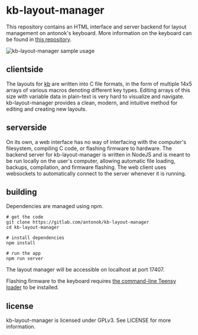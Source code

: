 # kb-layout-manager
This repository contains an HTML interface and server backend for layout management on antonok's keyboard.
More information on the keyboard can be found in [this repository](https://gitlab.com/antonok/kb).

![kb-layout-manager sample usage](https://gitlab.com/antonok/kb-layout-manager/raw/master/sample_usage.png)

## clientside
The layouts for [kb](https://gitlab.com/antonok/kb) are written into C file formats, in the form of multiple 14x5 arrays of various macros denoting different key types.
Editing arrays of this size with variable data in plain-text is very hard to visualize and navigate.
kb-layout-manager provides a clean, modern, and intuitive method for editing and creating new layouts.

## serverside
On its own, a web interface has no way of interfacing with the computer's filesystem, compiling C code, or flashing firmware to hardware.
The backend server for kb-layout-manager is written in NodeJS and is meant to be run locally on the user's computer, allowing automatic file loading, backups, compilation, and firmware flashing.
The web client uses websockets to automatically connect to the server whenever it is running.

## building
Dependencies are managed using npm.

``` shell
# get the code
git clone https://gitlab.com/antonok/kb-layout-manager
cd kb-layout-manager

# install dependencies
npm install

# run the app
npm run server
```

The layout manager will be accessible on localhost at port 17407.

Flashing firmware to the keyboard requires [the command-line Teensy loader](https://github.com/PaulStoffregen/teensy_loader_cli) to be installed.

## license
kb-layout-manager is licensed under GPLv3. See LICENSE for more information.
